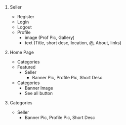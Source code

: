 1. Seller
    - Register
    - Login
    - Logout
    - Profile
        - image (Prof Pic, Gallery)
        - text (Title, short desc, location, @, About, links)

2. Home Page
    - Categories
    - Featured
        - Seller
            - Banner Pic, Profile Pic, Short Desc
    - Categories
        - Banner Image
        - See all button

3. Categories 
    - Seller
        - Banner Pic, Profile Pic, Short Desc